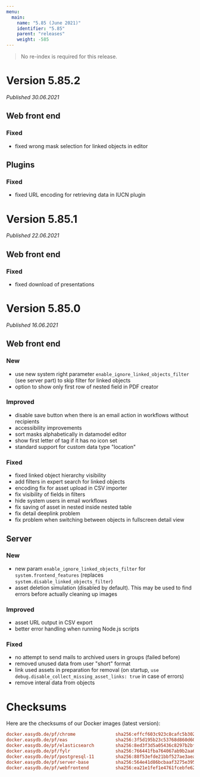 ```yaml
---
menu:
  main:
    name: "5.85 (June 2021)"
    identifier: "5.85"
    parent: "releases"
    weight: -585
---
```


> No re-index is required for this release.

# Version 5.85.2

*Published 30.06.2021*

## Web front end

### Fixed

* fixed wrong mask selection for linked objects in editor

## Plugins

### Fixed

* fixed URL encoding for retrieving data in IUCN plugin

# Version 5.85.1

*Published 22.06.2021*

## Web front end

### Fixed

* fixed download of presentations


# Version 5.85.0

*Published 16.06.2021*

## Web front end

### New

* use new system right parameter `enable_ignore_linked_objects_filter` (see server part) to skip filter for linked objects
* option to show only first row of nested field in PDF creator

### Improved

* disable save button when there is an email action in workflows without recipients
* accessibility improvements
* sort masks alphabetically in datamodel editor
* show first letter of tag if it has no icon set
* standard support for custom data type "location"

### Fixed

* fixed linked object hierarchy visibility
* add filters in expert search for linked objects
* encoding fix for asset upload in CSV importer
* fix visibility of fields in filters
* hide system users in email workflows
* fix saving of asset in nested inside nested table
* fix detail deeplink problem
* fix problem when switching between objects in fullscreen detail view

## Server

### New 

* new param `enable_ignore_linked_objects_filter` for `system.frontend_features` (replaces `system.disable_linked_objects_filter`)
* asset deletion simulation (disabled by default). This may be used to find errors before actually cleaning up images

### Improved

* asset URL output in CSV export
* better error handling when running Node.js scripts

### Fixed
* no attempt to send mails to archived users in groups (failed before)
* removed unused data from user "short" format
* link used assets in preparation for removal (on startup, `use debug.disable_collect_missing_asset_links: true` in case of errors)
* remove interal data from objects

# Checksums

Here are the checksums of our Docker images (latest version):

```ini
docker.easydb.de/pf/chrome               sha256:effcf603c923c8cafc5b302b717353bb43a447a9df858ce0e66e263fae4f93f3
docker.easydb.de/pf/eas                  sha256:3f5d195b23c53768d860d60b343358497296f8f78d5db918cd032fcb80882e74
docker.easydb.de/pf/elasticsearch        sha256:8ed3f3d5a05436c8297b2bf3aa1d359aa1256dc89ceaa429b1daa7c11e4f1ea4
docker.easydb.de/pf/fylr                 sha256:766441fba764067ab9b2aa6674490cbe53f74a2db70a5fd436b80b7fd7ce297b
docker.easydb.de/pf/postgresql-11        sha256:88f53efde21bbf527ae3aea5022f5657c89d7ac8fa75a11c22ffa955ce207012
docker.easydb.de/pf/server-base          sha256:564e41d86bcbaaf3275e3957d58e1b34e6ab93a4454c31fe8040657e7e2ae1bd
docker.easydb.de/pf/webfrontend          sha256:ea21e1fef1e4761fcebfe62660d9c39514f83bf00b3cf3a89deb17447bb62c6b
```
